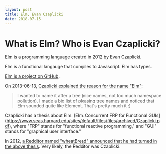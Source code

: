 ```yaml
---
layout: post
title: Elm, Evan Czaplicki
date: 2018-07-15
---
```


# What is Elm? Who is Evan Czaplicki?

[Elm](http://elm-lang.org/) is a programming language created in 2012 by Evan Czaplicki.

Elm is a functional langauge that compiles to Javascript. Elm has types.

[Elm is a project on GitHub](https://github.com/elm/elm-lang.org).

On 2013-06-13, [Czaplicki explained the reason for the name "Elm"](https://groups.google.com/forum/#!msg/elm-discuss/S4zbHJWPXvU/JyavEHDDQucJ):

> I wanted to name it after a tree (nice names, not too much namespace pollution). I made a big list of pleasing tree names and noticed that Elm sounded quite like Element. That's pretty much it :)

Czaplicki has a thesis about Elm: [Elm. Concurrent FRP for Functional GUIs] (https://www.seas.harvard.edu/sites/default/files/files/archived/Czaplicki.pdf), where "FRP" stands for "functional reactive programming," and "GUI" stands for "graphical user interface."

In 2012, [a Redditor named "wheatBread" announced that he had turned in the above thesis](https://www.reddit.com/r/haskell/comments/rkyoa/my_thesis_is_finally_complete_elm_concurrent_frp/). Very likely, the Redditor was Czaplicki.
